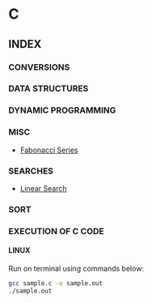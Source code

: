 # C

## INDEX

### CONVERSIONS

### DATA STRUCTURES

### DYNAMIC PROGRAMMING

### MISC

* [Fabonacci Series](Misc/fabonacci.c)

### SEARCHES

* [Linear Search](Searches/linearSearch.c)

### SORT

### EXECUTION OF C CODE

#### LINUX

Run on terminal using commands below:

```bash
gcc sample.c -o sample.out
./sample.out
```